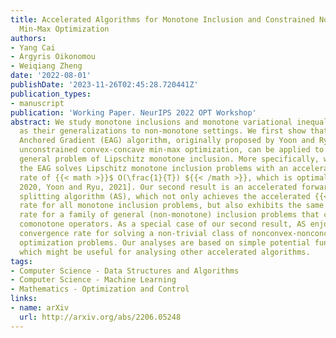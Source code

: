 ```yaml
---
title: Accelerated Algorithms for Monotone Inclusion and Constrained Nonconvex-Nonconcave
  Min-Max Optimization
authors:
- Yang Cai
- Argyris Oikonomou
- Weiqiang Zheng
date: '2022-08-01'
publishDate: '2023-11-26T02:45:28.720441Z'
publication_types:
- manuscript
publication: 'Working Paper. NeurIPS 2022 OPT Workshop'
abstract: We study monotone inclusions and monotone variational inequalities, as well
  as their generalizations to non-monotone settings. We first show that the Extra
  Anchored Gradient (EAG) algorithm, originally proposed by Yoon and Ryu [2021] for
  unconstrained convex-concave min-max optimization, can be applied to solve the more
  general problem of Lipschitz monotone inclusion. More specifically, we prove that
  the EAG solves Lipschitz monotone inclusion problems with an accelerated convergence
  rate of {{< math >}}$ O(\frac{1}{T}) ${{< /math >}}, which is optimal among all first-order methods [Diakonikolas,
  2020, Yoon and Ryu, 2021]. Our second result is an accelerated forward-backward
  splitting algorithm (AS), which not only achieves the accelerated {{< math >}}$ O(\frac{1}{T}) ${{< /math >}} convergence
  rate for all monotone inclusion problems, but also exhibits the same accelerated
  rate for a family of general (non-monotone) inclusion problems that concern negative
  comonotone operators. As a special case of our second result, AS enjoys the {{< math >}}$ O(\frac{1}{T}) ${{< /math >}}
  convergence rate for solving a non-trivial class of nonconvex-nonconcave min-max
  optimization problems. Our analyses are based on simple potential function arguments,
  which might be useful for analysing other accelerated algorithms.
tags:
- Computer Science - Data Structures and Algorithms
- Computer Science - Machine Learning
- Mathematics - Optimization and Control
links:
- name: arXiv
  url: http://arxiv.org/abs/2206.05248
---
```

